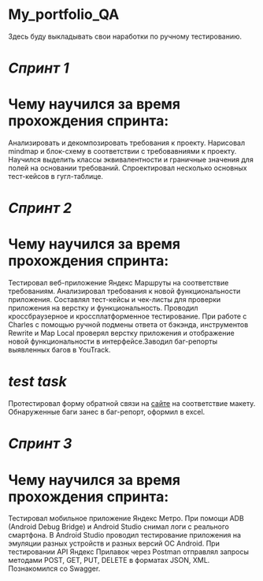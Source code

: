 # My_portfolio_QA
Здесь буду выкладывать свои наработки по ручному тестированию.
# *Спринт 1*
# Чему научился за время прохождения спринта:
Анализировать и декомпозировать требования к проекту. Нарисовал mindmap и блок-схему в соответствии с требовавниями к проекту. Научился выделить классы эквивалентности и граничные значения для полей на основании требований. Спроектировал несколько основных тест-кейсов в гугл-таблице.
# *Спринт 2*
# Чему научился за время прохождения спринта:
Тестировал веб-приложение Яндекс Маршруты на соответствие требованиям. Анализировал требования к новой функциональности приложения. Составлял тест-кейсы и чек-листы для проверки приложения на верстку и функциональность. Проводил кроссбраузерное и кроссплатформенное тестирование. При работе с Charles с помощью ручной подмены ответа от бэкэнда, инструментов Rewrite и Map Local проверял верстку приложения и отображение новой функциональности в интерфейсе.Заводил баг-репорты выявленных багов в YouTrack.
# *test task*
Протестировал форму обратной связи на [сайте](https://dpg.gg/tester/?state=saadiyat_island&lang=en&finishes=standart&color=warm&colorPod=warm&vr=VR01&theme=dark&tower=1)  на соответствие макету. Обнаруженные баги занес в баг-репорт, оформил в excel. 
# *Спринт 3*
# Чему научился за время прохождения спринта:
Тестировал мобильное приложение Яндекс Метро. При помощи ADB (Android Debug Bridge) и Android Studio снимал логи с реального смартфона. В Android Studio проводил тестирование приложения на эмуляции разных устройств и разных версий ОС Android.
При тестировании API Яндекс Прилавок через Postman отправлял запросы методами POST, GET, PUT, DELETE в форматах JSON, XML. Познакомился со Swagger.
